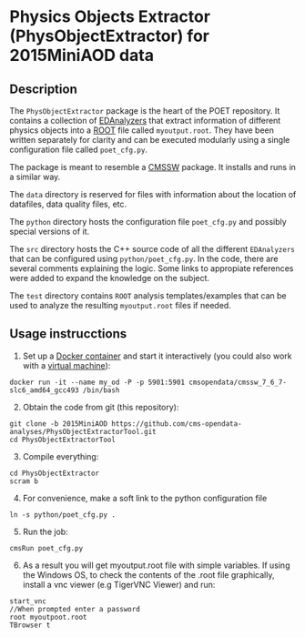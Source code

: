# Physics Objects Extractor (PhysObjectExtractor) for 2015MiniAOD data

## Description
The `PhysObjectExtractor` package is the heart of the POET repository.  It contains a collection of [EDAnalyzers](https://cms-opendata-guide.web.cern.ch/cmssw/cmsswanalyzers/) that extract information of different physics objects into a [ROOT](https://cms-opendata-guide.web.cern.ch/tools/root/) file called `myoutput.root`.  They have been written separately for clarity and can be executed modularly using a single configuration file called `poet_cfg.py`.

The package is meant to resemble a [CMSSW](https://cms-opendata-guide.web.cern.ch/cmssw/cmsswoverview/) package.  It installs and runs in a similar way.

The `data` directory is reserved for files with information about the location of datafiles, data quality files, etc.

The `python` directory hosts the configuration file `poet_cfg.py` and possibly special versions of it.

The `src` directory hosts the C++ source code of all the different `EDAnalyzers` that can be configured using `python/poet_cfg.py`.  In the code, there are several comments explaining the logic.  Some links to appropiate references were added to expand the knowledge on the subject.

The `test` directory contains `ROOT` analysis templates/examples that can be used to analyze the resulting `myoutput.root` files if needed.

## Usage instrucctions

1. Set up a [Docker container](https://opendata.cern.ch/docs/cms-guide-docker) and start it interactively (you could also work with a [virtual machine](https://opendata.cern.ch/docs/cms-virtual-machine-2015)):
```
docker run -it --name my_od -P -p 5901:5901 cmsopendata/cmssw_7_6_7-slc6_amd64_gcc493 /bin/bash
```

2. Obtain the code from git (this repository):
```
git clone -b 2015MiniAOD https://github.com/cms-opendata-analyses/PhysObjectExtractorTool.git
cd PhysObjectExtractorTool
```

3. Compile everything:
```
cd PhysObjectExtractor
scram b
```

4. For convenience, make a soft link to the python configuration file
```
ln -s python/poet_cfg.py .
```

5. Run the job:
```
cmsRun poet_cfg.py
```

6. As a result you will get myoutput.root file with simple variables.  If using the Windows OS, to check the contents of the .root file graphically, install a vnc viewer (e.g TigerVNC Viewer) and run:
```
start_vnc
//When prompted enter a password
root myoutpoot.root
TBrowser t
```









